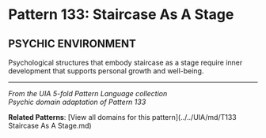 # Pattern 133: Staircase As A Stage

## PSYCHIC ENVIRONMENT

Psychological structures that embody staircase as a stage require inner development that supports personal growth and well-being.

---

*From the UIA 5-fold Pattern Language collection*  
*Psychic domain adaptation of Pattern 133*

**Related Patterns**: [View all domains for this pattern](../../UIA/md/T133 Staircase As A Stage.md)